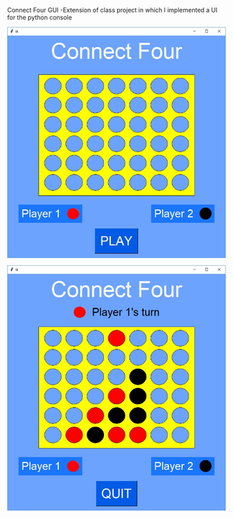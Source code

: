 Connect Four GUI 
-Extension of class project in which I implemented a UI for the python console

![Screenshot of game menu](/screenshots/menu.jpg?raw=true "*Game Menu*")

![Screenshot of gameplay](/screenshots/ingame.jpg?raw=true "*Gameplay*")
